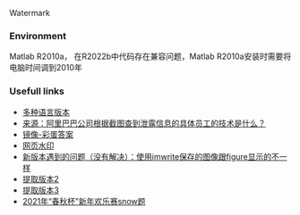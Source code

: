 Watermark

### Environment
Matlab R2010a， 在R2022b中代码存在兼容问题，Matlab R2010a安装时需要将电脑时间调到2010年
### Usefull links
-   [多种语言版本](http://web.archive.org/web/20220521065214/http://www.zhoushuguang.com/2017/02/Fourier-Transform.html)
-   [来源：阿里巴巴公司根据截图查到泄露信息的具体员工的技术是什么？](https://www.zhihu.com/question/50735753)
-   [镜像-彩蛋答案](https://www.cnblogs.com/jins-note/p/9672893.html)
-   [网页水印](https://juejin.cn/post/6844903824960798733)
-   [新版本遇到的问题（没有解决）：使用imwrite保存的图像跟figure显示的不一样](https://www.ilovematlab.cn/thread-286788-1-1.html)
-   [提取版本2](https://l1near.top/index.php/2021/01/31/91.html)
-   [提取版本3](https://blog.rycbar.club/2021/01/31/2021-01-31-2021%E5%B9%B4%E2%80%9C%E6%98%A5%E7%A7%8B%E6%9D%AF%E2%80%9D%E6%96%B0%E5%B9%B4%E6%AC%A2%E4%B9%90%E8%B5%9B/)
-   [2021年“春秋杯”新年欢乐赛snow题](https://www.ichunqiu.com/competition/detail/225)